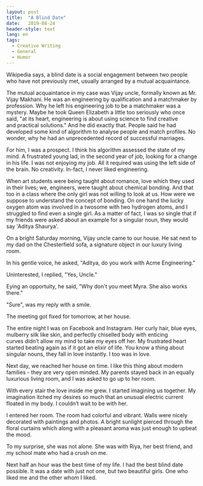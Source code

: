 ```yaml
---
layout: post
title:  "A Blind Date"
date:   2019-08-24
header-style: text
lang: en
tags:
  - Creative Writing
  - General
  - Humor
---
```


Wikipedia says, a blind date is a social engagement between two people who have not previously met, usually arranged by a mutual acquaintance. 

The mutual acquaintance in my case was Vijay uncle, formally known as Mr. Vijay Makhani. He was an engineering by qualification and a matchmaker by profession. Why he left his engineering job to be a matchmaker was a mystery. Maybe he took Queen Elizabeth a little too seriously who once said, "at its heart, engineering is about using science to find creative and practical solutions." And he did exactly that. People said he had developed some kind of algorithm to analyse people and match profiles. No wonder, why he had an unprecedented record of successful marriages.

For him, I was a prospect. I think his algorithm assessed the state of my mind. A frustrated young lad, in the second year of job, looking for a change in his life. I was not enjoying my job. All it required was using the left side of the brain. No creativity. In-fact, I never liked engineering. 

When art students were being taught about romance, love which they used in their lives; we, engineers, were taught about chemical bonding. And that too in a class where the only girl was not willing to look at us. How were we suppose to understand the concept of bonding. On one hand the lucky oxygen atom was involved in a twosome with two hydrogen atoms, and I struggled to find even a single girl. As a matter of fact, I was so single that if my friends were asked about an example for a singular noun, they would say 'Aditya Shaurya'. 

On a bright Saturday morning, Vijay uncle came to our house. He sat next to my dad on the Chesterfield sofa, a signature object in our luxury living room. 

In his gentle voice, he asked, "Aditya, do you work with Acme Engineering." 

Uninterested, I replied, "Yes, Uncle." 

Eying an opportuity, he said, "Why don't you meet Myra. She also works there."

"Sure", was my reply with a smile.

The meeting got fixed for tomorrow, at her house. 

The entire night I was on Facebook and Instagram. Her curly hair, blue eyes, mulberry silk like skin, and perfectly chiselled body with enticing curves didn’t allow my mind to take my eyes off her. My frustrated heart started beating again as if it got an elixir of life. You know a thing about singular nouns, they fall in love instantly. I too was in love. 

Next day, we reached her house on time. I like this thing about modern families - they are very open minded. My parents stayed back in an equally luxurious living room, and I was asked to go up to her room.

With every stair the love inside me grew. I started imagining us together. My imagination itched my desires so much that an unusual electric current floated in my body. I couldn’t wait to be with her.

I entered her room. The room had colorful and vibrant. Walls were nicely decorated with paintings and photos. A bright sunlight pierced through the floral curtains which along with a pleasant aroma was just enough to upbeat the mood.

To my surprise, she was not alone. She was with Riya, her best friend, and my school mate who had a crush on me.

Next half an hour was the best time of my life. I had the best blind date possible. It was a date with just not one, but two beautiful girls. One who liked me and the other whom I liked.
